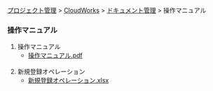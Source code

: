 [プロジェクト管理](../../../index.html) > [CloudWorks](../../../index.html) > [ドキュメント管理](../index.html) > 操作マニュアル

### 操作マニュアル

1. 操作マニュアル<br>
   * [操作マニュアル.pdf](./操作マニュアル.pdf)<br><br>
2. 新規登録オペレーション<br>
   * [新規登録オペレーション.xlsx](./新規登録オペレーション.xlsx)<br><br>



